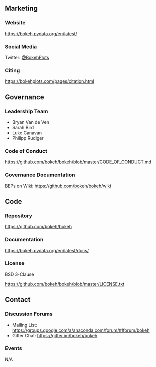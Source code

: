 ## Marketing

### Website
https://bokeh.pydata.org/en/latest/

### Social Media
Twitter: [@BokehPlots](https://twitter.com/BokehPlots)

### Citing
https://bokehplots.com/pages/citation.html

## Governance

### Leadership Team
* Bryan Van de Ven 
* Sarah Bird
* Luke Canavan
* Philipp Rudiger

### Code of Conduct
https://github.com/bokeh/bokeh/blob/master/CODE_OF_CONDUCT.md

### Governance Documentation

BEPs on Wiki: https://github.com/bokeh/bokeh/wiki

## Code

### Repository
https://github.com/bokeh/bokeh

### Documentation
https://bokeh.pydata.org/en/latest/docs/

### License
BSD 3-Clause

https://github.com/bokeh/bokeh/blob/master/LICENSE.txt

## Contact

### Discussion Forums
- Mailing List: https://groups.google.com/a/anaconda.com/forum/#!forum/bokeh
- Gitter Chat: https://gitter.im/bokeh/bokeh

### Events
N/A
